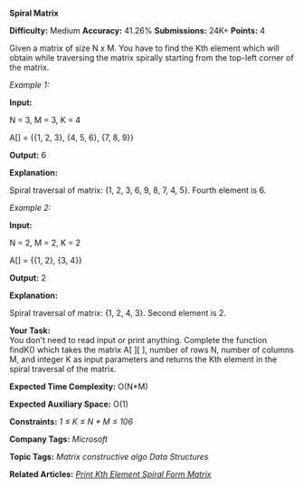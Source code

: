 **Spiral Matrix**

**Difficulty:** Medium  **Accuracy:** 41.26%    **Submissions:** 24K+   **Points:** 4

Given a matrix of size N x M. You have to find the Kth element which will obtain while traversing the matrix spirally starting from the top-left corner of the matrix.

*Example 1:*

**Input:** 

N = 3, M = 3, K = 4

A[] = {{1, 2, 3}, 
       {4, 5, 6}, 
       {7, 8, 9}}

**Output:** 
6

**Explanation:** 

Spiral traversal of matrix: {1, 2, 3, 6, 9, 8, 7, 4, 5}. Fourth element is 6.

*Example 2:*

**Input:** 

N = 2, M = 2, K = 2 

A[] = {{1, 2},
       {3, 4}} 

**Output:** 
2

**Explanation:** 

Spiral traversal of matrix: {1, 2, 4, 3}. Second element is 2.

**Your Task:**  
You don't need to read input or print anything. Complete the function findK() which takes the matrix A[ ][ ], number of rows N, number of columns M, and integer K as input parameters and returns the Kth element in the spiral traversal of the matrix.

**Expected Time Complexity:** O(N*M)

**Expected Auxiliary Space:** O(1)

**Constraints:**
*1 ≤ K ≤ N * M ≤ 106*

**Company Tags:**
*Microsoft*

**Topic Tags:**
*Matrix  constructive algo   Data Structures*

**Related Articles:**
[*Print Kth Element Spiral Form Matrix*](https://www.geeksforgeeks.org/print-kth-element-spiral-form-matrix/)